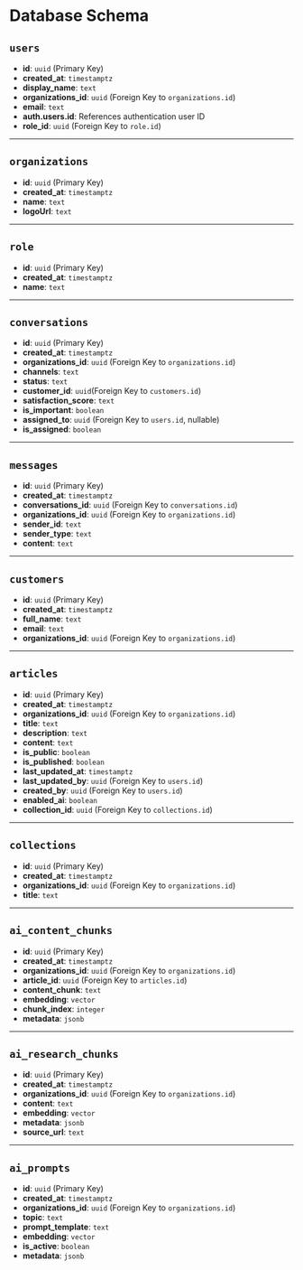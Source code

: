 # Database Schema

## `users`
- **id**: `uuid` (Primary Key)
- **created_at**: `timestamptz`
- **display_name**: `text`
- **organizations_id**: `uuid` (Foreign Key to `organizations.id`)
- **email**: `text`
- **auth.users.id**: References authentication user ID
- **role_id**: `uuid` (Foreign Key to `role.id`)

---

## `organizations`
- **id**: `uuid` (Primary Key)
- **created_at**: `timestamptz`
- **name**: `text`
- **logoUrl**: `text`


---

## `role`
- **id**: `uuid` (Primary Key)
- **created_at**: `timestamptz`
- **name**: `text`

---

## `conversations`
- **id**: `uuid` (Primary Key)
- **created_at**: `timestamptz`
- **organizations_id**: `uuid` (Foreign Key to `organizations.id`)
- **channels**: `text`
- **status**: `text`
- **customer_id**: `uuid`(Foreign Key to `customers.id`)
- **satisfaction_score**: `text`
- **is_important**: `boolean`
- **assigned_to**: `uuid` (Foreign Key to `users.id`, nullable)
- **is_assigned**: `boolean`

---

## `messages`
- **id**: `uuid` (Primary Key)
- **created_at**: `timestamptz`
- **conversations_id**: `uuid` (Foreign Key to `conversations.id`)
- **organizations_id**: `uuid` (Foreign Key to `organizations.id`)
- **sender_id**: `text`
- **sender_type**: `text`
- **content**: `text`

---

## `customers`
- **id**: `uuid` (Primary Key)
- **created_at**: `timestamptz`
- **full_name**: `text`
- **email**: `text`
- **organizations_id**: `uuid` (Foreign Key to `organizations.id`)

---

## `articles`
- **id**: `uuid` (Primary Key)
- **created_at**: `timestamptz`
- **organizations_id**: `uuid` (Foreign Key to `organizations.id`)
- **title**: `text`
- **description**: `text`
- **content**: `text`
- **is_public**: `boolean`
- **is_published**: `boolean`
- **last_updated_at**: `timestamptz`
- **last_updated_by**: `uuid` (Foreign Key to `users.id`)
- **created_by**: `uuid` (Foreign Key to `users.id`)
- **enabled_ai**: `boolean`
- **collection_id**: `uuid` (Foreign Key to `collections.id`)

---

## `collections`
- **id**: `uuid` (Primary Key)
- **created_at**: `timestamptz`
- **organizations_id**: `uuid` (Foreign Key to `organizations.id`)
- **title**: `text`

---

## `ai_content_chunks`
- **id**: `uuid` (Primary Key)
- **created_at**: `timestamptz`
- **organizations_id**: `uuid` (Foreign Key to `organizations.id`)
- **article_id**: `uuid` (Foreign Key to `articles.id`)
- **content_chunk**: `text`
- **embedding**: `vector`
- **chunk_index**: `integer`
- **metadata**: `jsonb`

---

## `ai_research_chunks`
- **id**: `uuid` (Primary Key)
- **created_at**: `timestamptz`
- **organizations_id**: `uuid` (Foreign Key to `organizations.id`)
- **content**: `text`
- **embedding**: `vector`
- **metadata**: `jsonb`
- **source_url**: `text`

---

## `ai_prompts`
- **id**: `uuid` (Primary Key)
- **created_at**: `timestamptz`
- **organizations_id**: `uuid` (Foreign Key to `organizations.id`)
- **topic**: `text`
- **prompt_template**: `text`
- **embedding**: `vector`
- **is_active**: `boolean`
- **metadata**: `jsonb`

